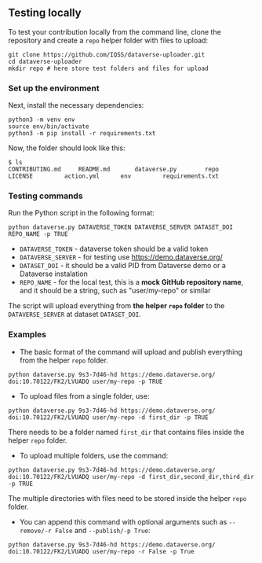 ## Testing locally

To test your contribution locally from the command line, clone the repository and create a `repo` helper folder with files to upload:

```
git clone https://github.com/IQSS/dataverse-uploader.git
cd dataverse-uploader
mkdir repo # here store test folders and files for upload
```
### Set up the environment

Next, install the necessary dependencies:

```
python3 -m venv env
source env/bin/activate
python3 -m pip install -r requirements.txt
```

Now, the folder should look like this:
```
$ ls
CONTRIBUTING.md		README.md		dataverse.py		repo
LICENSE			action.yml		env			requirements.txt
```

### Testing commands

Run the Python script in the following format:

```
python dataverse.py DATAVERSE_TOKEN DATAVERSE_SERVER DATASET_DOI REPO_NAME -p TRUE
```

- `DATAVERSE_TOKEN` - dataverse token should be a valid token
- `DATAVERSE_SERVER` - for testing use https://demo.dataverse.org/
- `DATASET_DOI` - it should be a valid PID from Dataverse demo or a Dataverse instalation 
- `REPO_NAME` - for the local test, this is a **mock GitHub repository name**, and it should be a string, such as "user/my-repo" or similar

The script will upload everything from **the helper `repo` folder** to the `DATAVERSE_SERVER` at dataset `DATASET_DOI`.

### Examples

- The basic format of the command will upload and publish everything from the helper `repo` folder.

```
python dataverse.py 9s3-7d46-hd https://demo.dataverse.org/ doi:10.70122/FK2/LVUADQ user/my-repo -p TRUE
```

- To upload files from a single folder, use:

```
python dataverse.py 9s3-7d46-hd https://demo.dataverse.org/ doi:10.70122/FK2/LVUADQ user/my-repo -d first_dir -p TRUE
```

There needs to be a folder named `first_dir` that contains files inside the helper `repo` folder.

- To upload multiple folders, use the command:

```
python dataverse.py 9s3-7d46-hd https://demo.dataverse.org/ doi:10.70122/FK2/LVUADQ user/my-repo -d first_dir,second_dir,third_dir -p TRUE
```

The multiple directories with files need to be stored inside the helper `repo` folder.

- You can append this command with optional arguments such as `--remove/-r False` and `--publish/-p True`:

```
python dataverse.py 9s3-7d46-hd https://demo.dataverse.org/ doi:10.70122/FK2/LVUADQ user/my-repo -r False -p True
```
